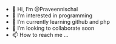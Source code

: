 - 👋 Hi, I’m @Praveennischal
- 👀 I’m interested in programming
- 🌱 I’m currently learning github and php 
- 💞️ I’m looking to collaborate soon
- 📫 How to reach me ...

<!---
Praveennischal/Praveennischal is a ✨ special ✨ repository because its `README.md` (this file) appears on your GitHub profile.
You can click the Preview link to take a look at your changes.
--->
